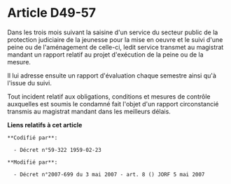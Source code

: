 # Article D49-57

Dans les trois mois suivant la saisine d'un service du secteur public de la protection judiciaire de la jeunesse pour la mise
en oeuvre et le suivi d'une peine ou de l'aménagement de celle-ci, ledit service transmet au magistrat mandant un rapport
relatif au projet d'exécution de la peine ou de la mesure.

Il lui adresse ensuite un rapport d'évaluation chaque semestre ainsi qu'à l'issue du suivi.

Tout incident relatif aux obligations, conditions et mesures de contrôle auxquelles est soumis le condamné fait l'objet d'un
rapport circonstancié transmis au magistrat mandant dans les meilleurs délais.

**Liens relatifs à cet article**

	**Codifié par**:

	  - Décret n°59-322 1959-02-23

	**Modifié par**:

	  - Décret n°2007-699 du 3 mai 2007 - art. 8 () JORF 5 mai 2007
